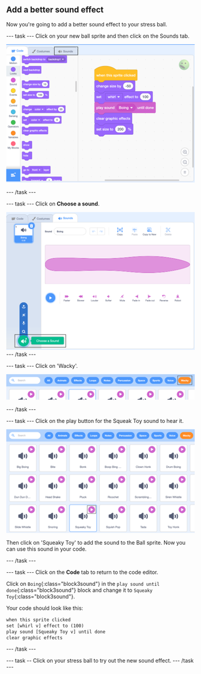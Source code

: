 ## Add a better sound effect

Now you're going to add a better sound effect to your stress ball. 

--- task ---
Click on your new ball sprite and then click on the Sounds tab.

![screenshot](images/balls-sound-tab.png)

--- /task ---

--- task ---
Click on **Choose a sound**.

![screenshot](images/balls-choose-sound.png)
--- /task ---

--- task ---
Click on 'Wacky'.

![screenshot](images/balls-wacky.png)

--- /task ---

--- task ---
Click on the play button for the Squeak Toy sound to hear it. 

![screenshot](images/balls-play-button.png)

Then click on 'Squeaky Toy' to add the sound to the Ball sprite. Now you can use this sound in your code.

--- /task ---

--- task ---
Click on the **Code** tab to return to the code editor. 

Click on `Boing`{:class="block3sound"} in the `play sound until done`{:class="block3sound"} block and change it to `Squeaky Toy`{:class="block3sound"}.

Your code should look like this:

```blocks3
when this sprite clicked
set [whirl v] effect to (100)
play sound [Squeaky Toy v] until done
clear graphic effects
```
--- /task ---

--- task --
Click on your stress ball to try out the new sound effect. 
--- /task ---

